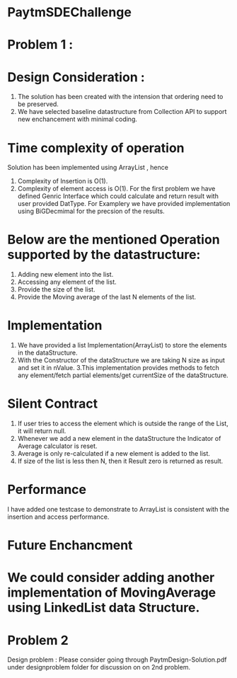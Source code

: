 # PaytmSDEChallenge
# Problem 1 : 
# Design Consideration :
1. The solution has been created with the intension that ordering need to be preserved. 
2. We have selected baseline datastructure from Collection API to support new enchancement with minimal coding. 
# Time complexity of operation
 Solution has been implemented using ArrayList , hence 
 1. Complexity of Insertion is O(1).
 2. Complexity of element access is O(1). 
For the first problem we have defined Genric Interface which could calculate and return result with user provided DatType. 
For Examplery we have provided implementation using BiGDecmimal for the precsion of the results.
# Below are the mentioned Operation supported by the datastructure: 
   1. Adding new element into the list. 
   2. Accessing any element of the list. 
   3. Provide the size of the list. 
   4. Provide the Moving average of the last N elements of the list. 
  # Implementation  
  1. We have provided a list Implementation(ArrayList) to store the elements in the dataStructure. 
  2. With the Constructor of the dataStructure we are taking N size as input and set it in nValue.
  3.This implementation provides methods to fetch any element/fetch partial elements/get currentSize of the dataStructure.
  # Silent Contract
  1. If user tries to access the element which is outside the range of the List, it will return null. 
  2. Whenever we add a new element in the dataStructure the Indicator of Average calculator is reset. 
  3. Average is only re-calculated if a new element is added to the list. 
  4. If size of the list is less then N, then it Result zero is returned as result. 
  # Performance
  I have added one testcase to demonstrate  to ArrayList is consistent with the insertion and access performance.
  # Future Enchancment
  We could consider adding another implementation of MovingAverage using LinkedList data Structure.
  ================================================================================================================
  # Problem 2 
  Design problem : 
    Please consider going through PaytmDesign-Solution.pdf under designproblem folder for discussion on  on 2nd problem. 
